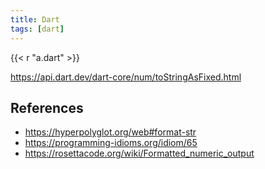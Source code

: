 ```yaml
---
title: Dart
tags: [dart]
---
```


{{< r "a.dart" >}}

<https://api.dart.dev/dart-core/num/toStringAsFixed.html>

## References

- <https://hyperpolyglot.org/web#format-str>
- <https://programming-idioms.org/idiom/65>
- <https://rosettacode.org/wiki/Formatted_numeric_output>
